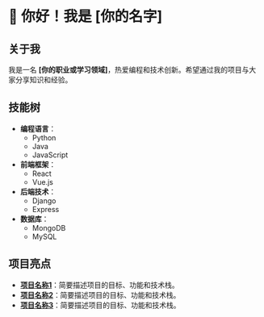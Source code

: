 # 👋 你好！我是 **[你的名字]**

## 关于我
我是一名 **[你的职业或学习领域]**，热爱编程和技术创新。希望通过我的项目与大家分享知识和经验。

## 技能树
- **编程语言**：
  - Python
  - Java
  - JavaScript
- **前端框架**：
  - React
  - Vue.js
- **后端技术**：
  - Django
  - Express
- **数据库**：
  - MongoDB
  - MySQL
## 项目亮点
- **[项目名称1](项目链接)**：简要描述项目的目标、功能和技术栈。
- **[项目名称2](项目链接)**：简要描述项目的目标、功能和技术栈。
- **[项目名称3](项目链接)**：简要描述项目的目标、功能和技术栈。
